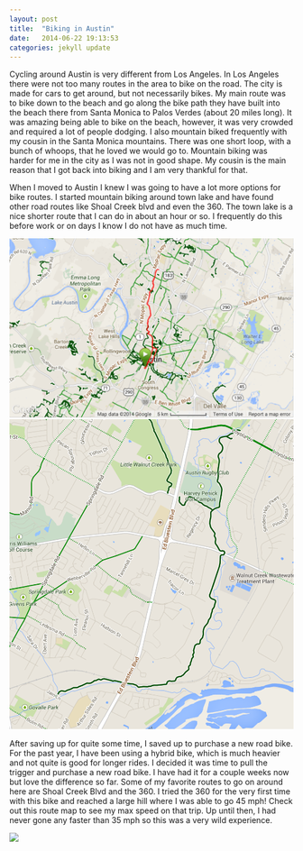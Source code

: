 ```yaml
---
layout: post
title:  "Biking in Austin"
date:   2014-06-22 19:13:53
categories: jekyll update
---
```


Cycling around Austin is very different from Los Angeles. In Los Angeles there were not too many routes in the area to bike on the road. The city is made for cars to get around, but not necessarily bikes. My main route was to bike down to the beach and go along the bike path they have built into the beach there from Santa Monica to Palos Verdes (about 20 miles long).  It was amazing being able to bike on the beach, however, it was very crowded and required a lot of people dodging. I also mountain biked frequently with my cousin in the Santa Monica mountains. There was one short loop, with a bunch of whoops, that he loved we would go to. Mountain biking was harder for me in the city as I was not in good shape. My cousin is the main reason that I got back into biking and I am very thankful for that. 

When I moved to Austin I knew I was going to have a lot more options for bike routes. I started mountain biking around town lake and have found other road routes like Shoal Creek blvd and even the 360. The town lake is a nice shorter route that I can do in about an hour or so. I frequently do this before work or on days I know I do not have as much time. 

<img src="/assets/shoalcreek.png" class="blog-image">
<img src="/assets/walnutcreek.png" class="blog-image">

After saving up for quite some time, I saved up to purchase a new road bike. For the past year, I have been using a hybrid bike, which is much heavier and not quite is good for longer rides. I decided it was time to pull the trigger and purchase a new road bike. I have had it for a couple weeks now but love the difference so far. Some of my favorite routes to go on around here are Shoal Creek Blvd and the 360. I tried the 360 for the very first time with this bike and reached a large hill where I was able to go 45 mph! Check out this route map to see my max speed on that trip. Up until then, I had never gone any faster than 35 mph so this was a very wild experience. 

<img src="/assets/roadbike.jpg" class="blog-image center-image">
